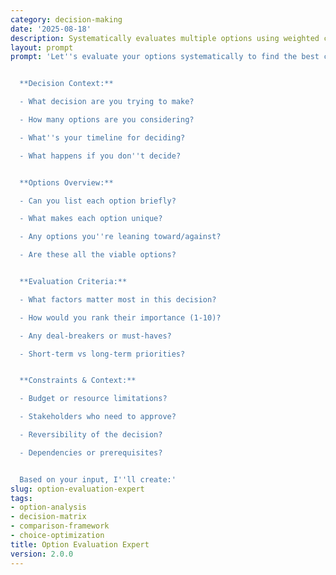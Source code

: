 ```yaml
---
category: decision-making
date: '2025-08-18'
description: Systematically evaluates multiple options using weighted criteria to help you make objective decisions when faced with several alternatives.
layout: prompt
prompt: 'Let''s evaluate your options systematically to find the best choice. I''ll guide you through a structured analysis:


  **Decision Context:**

  - What decision are you trying to make?

  - How many options are you considering?

  - What''s your timeline for deciding?

  - What happens if you don''t decide?


  **Options Overview:**

  - Can you list each option briefly?

  - What makes each option unique?

  - Any options you''re leaning toward/against?

  - Are these all the viable options?


  **Evaluation Criteria:**

  - What factors matter most in this decision?

  - How would you rank their importance (1-10)?

  - Any deal-breakers or must-haves?

  - Short-term vs long-term priorities?


  **Constraints & Context:**

  - Budget or resource limitations?

  - Stakeholders who need to approve?

  - Reversibility of the decision?

  - Dependencies or prerequisites?


  Based on your input, I''ll create:'
slug: option-evaluation-expert
tags:
- option-analysis
- decision-matrix
- comparison-framework
- choice-optimization
title: Option Evaluation Expert
version: 2.0.0
---
```

